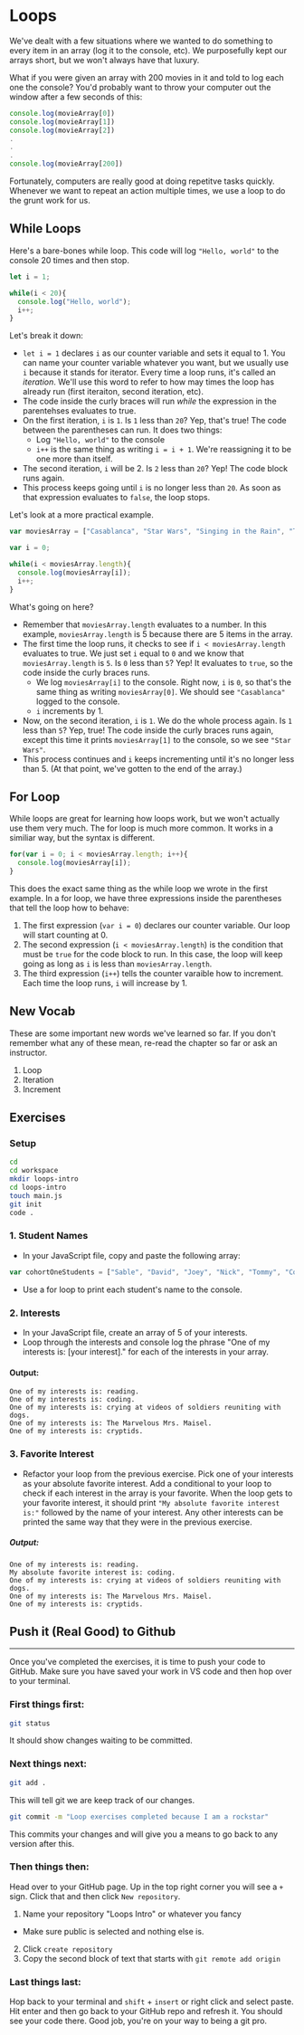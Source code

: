 # Loops

We've dealt with a few situations where we wanted to do something to every item in an array (log it to the console, etc). We purposefully kept our arrays short, but we won't always have that luxury.

What if you were given an array with 200 movies in it and told to log each one the console? You'd probably want to throw your computer out the window after a few seconds of this:
```js
console.log(movieArray[0])
console.log(movieArray[1])
console.log(movieArray[2])
.
.
.
console.log(movieArray[200])
```
Fortunately, computers are really good at doing repetitve tasks quickly. Whenever we want to repeat an action multiple times, we use a loop to do the grunt work for us.

## While Loops
Here's a bare-bones while loop. This code will log `"Hello, world"` to the console 20 times and then stop.
```js
let i = 1;

while(i < 20){
  console.log("Hello, world");
  i++;
}
```
Let's break it down:
- `let i = 1` declares `i` as our counter variable and sets it equal to 1. You can name your counter variable whatever you want, but we usually use `i` because it stands for iterator. Every time a loop runs, it's called an _iteration_. We'll use this word to refer to how may times the loop has already run (first iteraiton, second iteration, etc).
- The code inside the curly braces will run *while* the expression in the parentehses evaluates to true.
- On the first iteration, `i` is `1`. Is `1` less than `20`? Yep, that's true! The code between the parentheses can run. It does two things:
    - Log `"Hello, world"` to the console
    - `i++` is the same thing as writing `i = i + 1`. We're reassigning it to be one more than itself.
- The second iteration, `i` will be 2. Is `2` less than `20`? Yep! The code block runs again.
- This process keeps going until `i` is no longer less than `20`. As soon as that expression evaluates to `false`, the loop stops.

Let's look at a more practical example.
```js
var moviesArray = ["Casablanca", "Star Wars", "Singing in the Rain", "The Wizard of Oz", "Die Hard"];

var i = 0;

while(i < moviesArray.length){
  console.log(moviesArray[i]);
  i++;
}
```
What's going on here?

- Remember that `moviesArray.length` evaluates to a number. In this example, `moviesArray.length` is 5 because there are 5 items in the array.
- The first time the loop runs, it checks to see if `i < moviesArray.length` evaluates to true. We just set `i` equal to `0` and we know that `moviesArray.length` is `5`. Is `0` less than `5`? Yep! It evaluates to `true`, so the code inside the curly braces runs.
    - We log `moviesArray[i]` to the console. Right now, `i` is `0`, so that's the same thing as writing `moviesArray[0]`. We should see `"Casablanca"` logged to the console.
    - `i` increments by 1.
- Now, on the second iteration, `i` is `1`. We do the whole process again. Is `1` less than `5`? Yep, true! The code inside the curly braces runs again, except this time it prints `moviesArray[1]` to the console, so we see `"Star Wars"`.
- This process continues and `i` keeps incrementing until it's no longer less than 5. (At that point, we've gotten to the end of the array.)


## For Loop
While loops are great for learning how loops work, but we won't actually use them very much. The for loop is much more common. It works in a similiar way, but the syntax is different.

```js
for(var i = 0; i < moviesArray.length; i++){
  console.log(moviesArray[i]);
}
```
This does the exact same thing as the while loop we wrote in the first example.
In a for loop, we have three expressions inside the parentheses that tell the loop how to behave:
1. The first expression (`var i = 0`) declares our counter variable. Our loop will start counting at 0.
1. The second expression (`i < moviesArray.length`) is the condition that must be `true` for the code block to run. In this case, the loop will keep going as long as `i` is less than `moviesArray.length`.
1. The third expression (`i++`) tells the counter varaible how to increment. Each time the loop runs, `i` will increase by 1.

## New Vocab
These are some important new words we've learned so far. If you don't remember what any of these mean, re-read the chapter so far or ask an instructor.
1. Loop
1. Iteration
1. Increment



## Exercises

### Setup

```sh
cd
cd workspace
mkdir loops-intro
cd loops-intro
touch main.js
git init
code .
```


### 1. Student Names
- In your JavaScript file, copy and paste the following array:
```js
var cohortOneStudents = ["Sable", "David", "Joey", "Nick", "Tommy", "Connor", "Charles", "Russ", "Bobby", "Josh", "Nikki", "Matt", "Dale", "Sydney"]
```
- Use a for loop to print each student's name to the console.

### 2. Interests
- In your JavaScript file, create an array of 5 of your interests.
- Loop through the interests and console log the phrase "One of my interests is: [your interest]." for each of the interests in your array.

#### Output:
```
One of my interests is: reading.
One of my interests is: coding.
One of my interests is: crying at videos of soldiers reuniting with dogs.
One of my interests is: The Marvelous Mrs. Maisel.
One of my interests is: cryptids.
```

### 3. Favorite Interest
- Refactor your loop from the previous exercise. Pick one of your interests as your absolute favorite interest. Add a conditional to your loop to check if each interest in the array is your favorite. When the loop gets to your favorite interest, it should print `"My absolute favorite interest is:"` followed by the name of your interest. Any other interests can be printed the same way that they were in the previous exercise.
##### Output:
```
One of my interests is: reading.
My absolute favorite interest is: coding.
One of my interests is: crying at videos of soldiers reuniting with dogs.
One of my interests is: The Marvelous Mrs. Maisel.
One of my interests is: cryptids.
```
## Push it (Real Good) to Github
---

Once you've completed the exercises, it is time to push your code to GitHub.
Make sure you have saved your work in VS code and then hop over to your terminal.

### First things first: 
```sh
git status
```
It should show changes waiting to be committed. 

### Next things next:

```sh
git add .
```
This will tell git we are keep track of our changes.

```sh
git commit -m "Loop exercises completed because I am a rockstar"
```

This commits your changes and will give you a means to go back to any version after this.

### Then things then:

Head over to your GitHub page. Up in the top right corner you will see a `+` sign. Click that and then click `New repository`.

1. Name your repository "Loops Intro" or whatever you fancy
- Make sure public is selected and nothing else is. 
2. Click `create repository`
3. Copy the second block of text that starts with `git remote add origin`

### Last things last:

Hop back to your terminal and `shift` + `insert` or right click and select paste. Hit enter and then go back to your GitHub repo and refresh it. You should see your code there. Good job, you're on your way to being a git pro.







